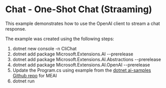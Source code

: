 # Chat - One-Shot Chat (Straaming)

This example demonstrates how to use the OpenAI client to stream a chat response.

The example was created using the following steps:

1. dotnet new console -n CliChat
1. dotnet add package Microsoft.Extensions.AI --prerelease
1. dotnet add package Microsoft.Extensions.AI.Abstractions --prerelease
1. dotnet add package Microsoft.Extensions.AI.OpenAI --prerelease
1. Update the Program.cs using example from the [dotnet ai-samples Github repo](https://github.com/dotnet/ai-samples/blob/main/src/microsoft-extensions-ai/openai/OpenAIExamples/Streaming.cs) for MEAI
1. dotnet run

